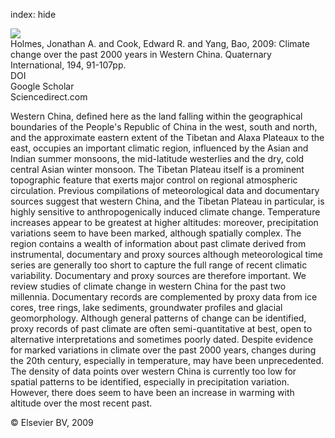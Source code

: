 index: hide

<div class="Citation">
    <div class="Citation-thumb CitationThumb-linked"  data-href="https://doi.org/10.1016/j.quaint.2007.10.013">
      <img src="https://static.claimspace.cloud/climate-study-static/refs/thumbs/5/Holmes_et_al_2009-thumb.png" />
    </div>

  <div class="Citation-body">
    <div class="Citation-text">Holmes, Jonathan A. and Cook, Edward R. and Yang, Bao, 2009: Climate change over the past 2000 years in Western China. <span class="Article-journal">Quaternary International, </span><span class="Article-volume">194, </span>91-107pp.</div>
    <div class="Citation-links">
      <div class="CitationLink" data-href="https://doi.org/10.1016/j.quaint.2007.10.013">
        <div class="CitationLink-icon CitationLink-Doi"></div>
        <div class="CitationLink-text">DOI</div>
      </div>
      <div class="CitationLink" data-href="https://scholar.google.com/scholar?q=10.1016/j.quaint.2007.10.013">
        <div class="CitationLink-icon CitationLink-Scholar"></div>
        <div class="CitationLink-text">Google Scholar</div>
      </div>
      <div class="CitationLink" data-href="http://www.sciencedirect.com/science/article/pii/S1040618207003254">
        <div class="CitationLink-icon CitationLink-Publisher"></div>
        <div class="CitationLink-text">Sciencedirect.com</div>
      </div>
    </div>
  </div>
</div>

Western China, defined here as the land falling within the geographical boundaries of the People's Republic of China in the west, south and north, and the approximate eastern extent of the Tibetan and Alaxa Plateaux to the east, occupies an important climatic region, influenced by the Asian and Indian summer monsoons, the mid-latitude westerlies and the dry, cold central Asian winter monsoon. The Tibetan Plateau itself is a prominent topographic feature that exerts major control on regional atmospheric circulation. Previous compilations of meteorological data and documentary sources suggest that western China, and the Tibetan Plateau in particular, is highly sensitive to anthropogenically induced climate change. Temperature increases appear to be greatest at higher altitudes: moreover, precipitation variations seem to have been marked, although spatially complex. The region contains a wealth of information about past climate derived from instrumental, documentary and proxy sources although meteorological time series are generally too short to capture the full range of recent climatic variability. Documentary and proxy sources are therefore important. We review studies of climate change in western China for the past two millennia. Documentary records are complemented by proxy data from ice cores, tree rings, lake sediments, groundwater profiles and glacial geomorphology. Although general patterns of change can be identified, proxy records of past climate are often semi-quantitative at best, open to alternative interpretations and sometimes poorly dated. Despite evidence for marked variations in climate over the past 2000 years, changes during the 20th century, especially in temperature, may have been unprecedented. The density of data points over western China is currently too low for spatial patterns to be identified, especially in precipitation variation. However, there does seem to have been an increase in warming with altitude over the most recent past.

<div class="Citation-copy">
&copy; Elsevier BV, 2009
</div>